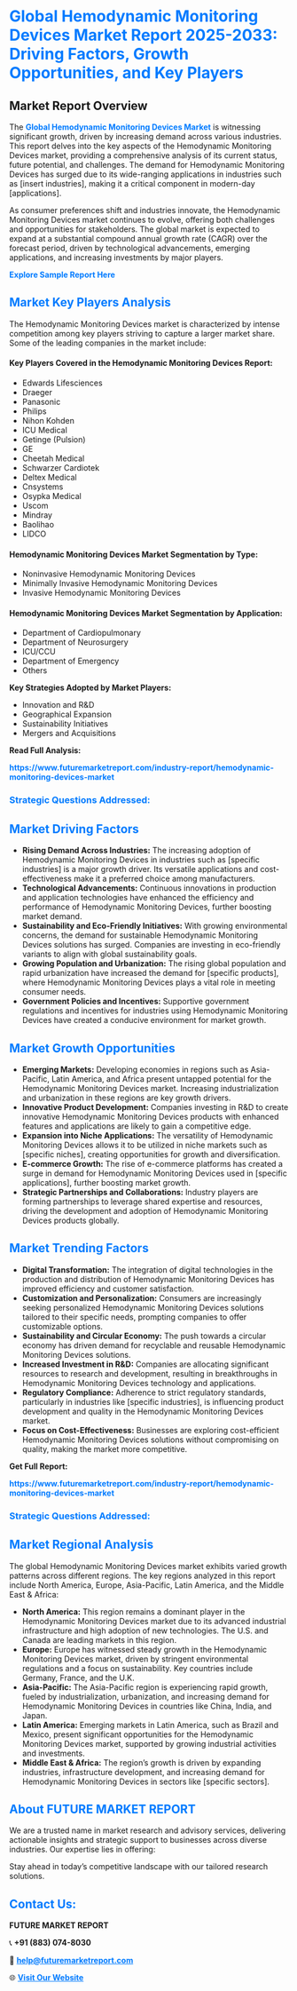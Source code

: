 <h1 style="color: #007BFF;">Global Hemodynamic Monitoring Devices Market Report 2025-2033: Driving Factors, Growth Opportunities, and Key Players</h1>

<section id="overview">
<h2>Market Report Overview</h2>
<p>The <a href="https://www.futuremarketreport.com/industry-report/hemodynamic-monitoring-devices-market" style="color: #007BFF; text-decoration: none;"><strong>Global Hemodynamic Monitoring Devices Market</strong></a> is witnessing significant growth, driven by increasing demand across various industries. This report delves into the key aspects of the Hemodynamic Monitoring Devices market, providing a comprehensive analysis of its current status, future potential, and challenges. The demand for Hemodynamic Monitoring Devices has surged due to its wide-ranging applications in industries such as [insert industries], making it a critical component in modern-day [applications].</p>
<p>As consumer preferences shift and industries innovate, the Hemodynamic Monitoring Devices market continues to evolve, offering both challenges and opportunities for stakeholders. The global market is expected to expand at a substantial compound annual growth rate (CAGR) over the forecast period, driven by technological advancements, emerging applications, and increasing investments by major players.</p>
</section>

<section id="overview">
<p><a href="https://www.futuremarketreport.com/request-sample/reportId=80009" style="color: #007BFF; text-decoration: none;"><strong>Explore Sample Report Here</strong></a></p>
</section>

<section id="key-players">
<h2 style="color: #007BFF;">Market Key Players Analysis</h2>
<p>The Hemodynamic Monitoring Devices market is characterized by intense competition among key players striving to capture a larger market share. Some of the leading companies in the market include:</p>
<h4>Key Players Covered in the Hemodynamic Monitoring Devices Report:</h4>
<ul><li>Edwards Lifesciences</li><li>Draeger</li><li>Panasonic</li><li>Philips</li><li>Nihon Kohden</li><li>ICU Medical</li><li>Getinge (Pulsion)</li><li>GE</li><li>Cheetah Medical</li><li>Schwarzer Cardiotek</li><li>Deltex Medical</li><li>Cnsystems</li><li>Osypka Medical</li><li>Uscom</li><li>Mindray</li><li>Baolihao</li><li>LIDCO</li></ul>
<h4>Hemodynamic Monitoring Devices Market Segmentation by Type:</h4>
<ul><li>Noninvasive Hemodynamic Monitoring Devices</li><li>Minimally Invasive Hemodynamic Monitoring Devices</li><li>Invasive Hemodynamic Monitoring Devices</li></ul>

<h4>Hemodynamic Monitoring Devices Market Segmentation by Application:</h4>
<ul><li>Department of Cardiopulmonary</li><li>Department of Neurosurgery</li><li>ICU/CCU</li><li>Department of Emergency</li><li>Others</li></ul>
<p><strong>Key Strategies Adopted by Market Players:</strong></p>
<ul>
<li>Innovation and R&D</li>
<li>Geographical Expansion</li>
<li>Sustainability Initiatives</li>
<li>Mergers and Acquisitions</li>
</ul>
</section>

<section>
<p><strong>Read Full Analysis: </strong></p><a href="https://www.futuremarketreport.com/industry-report/hemodynamic-monitoring-devices-market" style="color: #007BFF; text-decoration: none;"><strong>https://www.futuremarketreport.com/industry-report/hemodynamic-monitoring-devices-market</strong></a>
<h3 style="color: #007BFF;">Strategic Questions Addressed:</h3>
</section>

<section id="driving-factors">
<h2 style="color: #007BFF;">Market Driving Factors</h2>
<ul>
<li><strong>Rising Demand Across Industries:</strong> The increasing adoption of Hemodynamic Monitoring Devices in industries such as [specific industries] is a major growth driver. Its versatile applications and cost-effectiveness make it a preferred choice among manufacturers.</li>
<li><strong>Technological Advancements:</strong> Continuous innovations in production and application technologies have enhanced the efficiency and performance of Hemodynamic Monitoring Devices, further boosting market demand.</li>
<li><strong>Sustainability and Eco-Friendly Initiatives:</strong> With growing environmental concerns, the demand for sustainable Hemodynamic Monitoring Devices solutions has surged. Companies are investing in eco-friendly variants to align with global sustainability goals.</li>
<li><strong>Growing Population and Urbanization:</strong> The rising global population and rapid urbanization have increased the demand for [specific products], where Hemodynamic Monitoring Devices plays a vital role in meeting consumer needs.</li>
<li><strong>Government Policies and Incentives:</strong> Supportive government regulations and incentives for industries using Hemodynamic Monitoring Devices have created a conducive environment for market growth.</li>
</ul>
</section>

<section id="growth-opportunities">
<h2 style="color: #007BFF;">Market Growth Opportunities</h2>
<ul>
<li><strong>Emerging Markets:</strong> Developing economies in regions such as Asia-Pacific, Latin America, and Africa present untapped potential for the Hemodynamic Monitoring Devices market. Increasing industrialization and urbanization in these regions are key growth drivers.</li>
<li><strong>Innovative Product Development:</strong> Companies investing in R&D to create innovative Hemodynamic Monitoring Devices products with enhanced features and applications are likely to gain a competitive edge.</li>
<li><strong>Expansion into Niche Applications:</strong> The versatility of Hemodynamic Monitoring Devices allows it to be utilized in niche markets such as [specific niches], creating opportunities for growth and diversification.</li>
<li><strong>E-commerce Growth:</strong> The rise of e-commerce platforms has created a surge in demand for Hemodynamic Monitoring Devices used in [specific applications], further boosting market growth.</li>
<li><strong>Strategic Partnerships and Collaborations:</strong> Industry players are forming partnerships to leverage shared expertise and resources, driving the development and adoption of Hemodynamic Monitoring Devices products globally.</li>
</ul>
</section>

<section id="trending-factors">
<h2 style="color: #007BFF;">Market Trending Factors</h2>
<ul>
<li><strong>Digital Transformation:</strong> The integration of digital technologies in the production and distribution of Hemodynamic Monitoring Devices has improved efficiency and customer satisfaction.</li>
<li><strong>Customization and Personalization:</strong> Consumers are increasingly seeking personalized Hemodynamic Monitoring Devices solutions tailored to their specific needs, prompting companies to offer customizable options.</li>
<li><strong>Sustainability and Circular Economy:</strong> The push towards a circular economy has driven demand for recyclable and reusable Hemodynamic Monitoring Devices solutions.</li>
<li><strong>Increased Investment in R&D:</strong> Companies are allocating significant resources to research and development, resulting in breakthroughs in Hemodynamic Monitoring Devices technology and applications.</li>
<li><strong>Regulatory Compliance:</strong> Adherence to strict regulatory standards, particularly in industries like [specific industries], is influencing product development and quality in the Hemodynamic Monitoring Devices market.</li>
<li><strong>Focus on Cost-Effectiveness:</strong> Businesses are exploring cost-efficient Hemodynamic Monitoring Devices solutions without compromising on quality, making the market more competitive.</li>
</ul>
</section>

<section>
<p><strong>Get Full Report: </strong></p><a href="https://www.futuremarketreport.com/industry-report/hemodynamic-monitoring-devices-market" style="color: #007BFF; text-decoration: none;"><strong>https://www.futuremarketreport.com/industry-report/hemodynamic-monitoring-devices-market</strong></a>
<h3 style="color: #007BFF;">Strategic Questions Addressed:</h3>
</section>


<section id="regional-analysis">
<h2 style="color: #007BFF;">Market Regional Analysis</h2>
<p>The global Hemodynamic Monitoring Devices market exhibits varied growth patterns across different regions. The key regions analyzed in this report include North America, Europe, Asia-Pacific, Latin America, and the Middle East & Africa:</p>
<ul>
<li><strong>North America:</strong> This region remains a dominant player in the Hemodynamic Monitoring Devices market due to its advanced industrial infrastructure and high adoption of new technologies. The U.S. and Canada are leading markets in this region.</li>
<li><strong>Europe:</strong> Europe has witnessed steady growth in the Hemodynamic Monitoring Devices market, driven by stringent environmental regulations and a focus on sustainability. Key countries include Germany, France, and the U.K.</li>
<li><strong>Asia-Pacific:</strong> The Asia-Pacific region is experiencing rapid growth, fueled by industrialization, urbanization, and increasing demand for Hemodynamic Monitoring Devices in countries like China, India, and Japan.</li>
<li><strong>Latin America:</strong> Emerging markets in Latin America, such as Brazil and Mexico, present significant opportunities for the Hemodynamic Monitoring Devices market, supported by growing industrial activities and investments.</li>
<li><strong>Middle East & Africa:</strong> The region’s growth is driven by expanding industries, infrastructure development, and increasing demand for Hemodynamic Monitoring Devices in sectors like [specific sectors].</li>
</ul>
</section>

<footer>
<h2 style="color: #007BFF;">About FUTURE MARKET REPORT</h2>
<p>We are a trusted name in market research and advisory services, delivering actionable insights and strategic support to businesses across diverse industries. Our expertise lies in offering:</p>

<p>Stay ahead in today’s competitive landscape with our tailored research solutions.</p>

<h2 style="color: #007BFF;">Contact Us:</h2>
<p><strong>FUTURE MARKET REPORT</strong></p>
<p>📞 <strong>+91 (883) 074-8030</strong></p>
<p>📧 <strong><a href="mailto:help@futuremarketreport.com" style="color: #007BFF;">help@futuremarketreport.com</a></strong></p>
<p>🌐 <strong><a href="https://www.futuremarketreport.com/" style="color: #007BFF;">Visit Our Website</a></strong></p>
</footer>